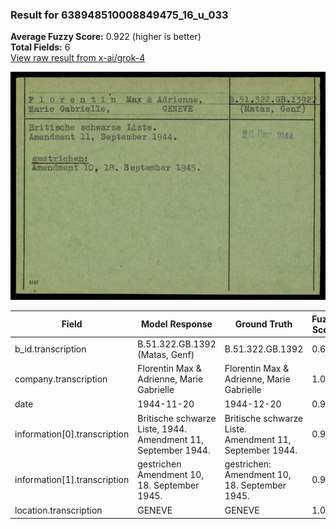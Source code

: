 ### Result for 638948510008849475_16_u_033
**Average Fuzzy Score:** 0.922 (higher is better)<br>
**Total Fields:** 6<br>
[View raw result from x-ai/grok-4](https://github.com/RISE-UNIBAS/humanities_data_benchmark/blob/main/results/2025-10-24/T0336/request_T0336_638948510008849475_16_u_033.json)

<img src="https://github.com/RISE-UNIBAS/humanities_data_benchmark/blob/main/benchmarks/blacklist/images/638948510008849475_16_u_033.jpg?raw=true" alt="638948510008849475_16_u_033" width="600px">

| Field | Model Response | Ground Truth | Fuzzy Score | Match |
|-------|----------------|--------------|-------------|-------|
| b_id.transcription | B.51.322.GB.1392 (Matas, Genf) | B.51.322.GB.1392 | 0.696 | ❌ |
| company.transcription | Florentin Max & Adrienne, Marie Gabrielle | Florentin Max & Adrienne, Marie Gabrielle | 1.000 | ✅ |
| date | 1944-11-20 | 1944-12-20 | 0.900 | ❌ |
| information[0].transcription | Britische schwarze Liste, 1944.<br>Amendment 11, September 1944. | Britische schwarze Liste.<br>Amendment 11, September 1944. | 0.948 | ✅ |
| information[1].transcription | gestrichen<br>Amendment 10, 18. September 1945. | gestrichen:<br>Amendment 10, 18. September 1945. | 0.989 | ✅ |
| location.transcription | GENEVE | GENEVE | 1.000 | ✅ |
